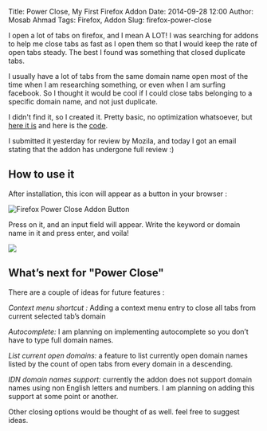 Title: Power Close, My First Firefox Addon
Date: 2014-09-28 12:00
Author: Mosab Ahmad
Tags: Firefox, Addon
Slug: firefox-power-close


I open a lot of tabs on firefox, and I mean A LOT! I was searching for addons to help me close tabs as fast as I open them so that I would keep the rate of open tabs steady. The best I found was something that closed duplicate tabs.

I usually have a lot of tabs from the same domain name open most of the time when I am researching something, or even when I am surfing facebook. So I thought it would be cool if I could close tabs belonging to a specific domain name, and not just duplicate.

I didn't find it, so I created it. Pretty basic, no optimization whatsoever, but [here it is][] and here is the [code][].

I submitted it yesterday for review by Mozila, and today I got an email stating that the addon has undergone full review :)

## How to use it

After installation, this icon will appear as a button in your browser :

![Firefox Power Close Addon Button](https://raw.githubusercontent.com/mos3abof/firefox-power-close/master/data/icon-64.png)

Press on it, and an input field will appear. Write the keyword or domain name in it and press enter, and voila!

![](https://d262ilb51hltx0.cloudfront.net/max/899/1*IRXZxyKWj1vd4DpaT1Fl8g.png)

## What’s next for "Power Close"


There are a couple of ideas for future features :

*Context menu shortcut :* Adding a context menu entry to close all tabs from current selected tab’s domain

*Autocomplete:* I am planning on implementing autocomplete so you don’t have to type full domain names.

*List current open domains:* a feature to list currently open domain names listed by the count of open tabs from every domain in a descending.

*IDN domain names support:* currently the addon does not support domain names using non English letters and numbers. I am planning on adding this support at some point or another.

Other closing options would be thought of as well. feel free to suggest ideas.



[here it is]: https://addons.mozilla.org/en-US/firefox/addon/firefox-power-close/developers
[code]: https://github.com/mos3abof/firefox-power-close
